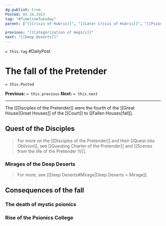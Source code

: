```yaml
---
dg-publish: true
Posted: 05.16.2023
tag: "#TimelineTuesday"
parent: ["[[Crisis of Hubris]]", "[[Later Crisis of Hubris]]", "[[Psionic Age]]", "[[History of psionics]]", "[[Pretender]]", "[[Disciples of the Pretender]]", "[[Fallen Houses]]"]

previous: "[[Categorization of magics]]"
next: "[[Deep Deserts]]"
---
```

`= this.tag` #DailyPost 
# The fall of the Pretender
`= this.Posted`

**Previous:** `= this.previous`
**Next:** `= this.next`

---

The [[Disciples of the Pretender]] were the fourth of the [[Great House|Great Houses]] of the [[Court]] to [[Fallen Houses|fall]].

## Quest of the Disciples

> For more on the [[Disciples of the Pretender]] and their [[Quest into Oblivion]], see [[Questing Charter of the Pretender]] and [[Scenes from the life of the Pretender IV]].

### Mirages of the Deep Deserts

> For more, see [[Deep Deserts#Mirage|Deep Deserts > Mirage]].



## Consequences of the fall

### The death of mystic psionics

### Rise of the Psionics College

